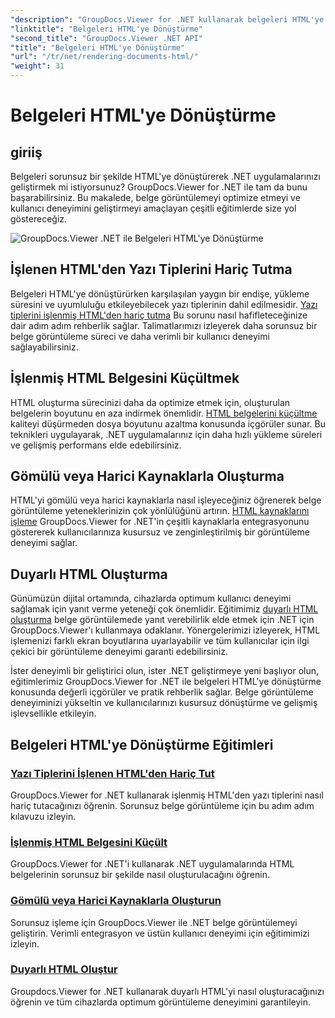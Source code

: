 ```yaml
---
"description": "GroupDocs.Viewer for .NET kullanarak belgeleri HTML'ye dönüştürmeye ilişkin kapsamlı eğitimleri keşfedin. Belge görüntüleme ve gelişmiş kullanıcı deneyimi için teknikleri öğrenin."
"linktitle": "Belgeleri HTML'ye Dönüştürme"
"second_title": "GroupDocs.Viewer .NET API"
"title": "Belgeleri HTML'ye Dönüştürme"
"url": "/tr/net/rendering-documents-html/"
"weight": 31
---
```


# Belgeleri HTML'ye Dönüştürme


## giriiş

Belgeleri sorunsuz bir şekilde HTML'ye dönüştürerek .NET uygulamalarınızı geliştirmek mi istiyorsunuz? GroupDocs.Viewer for .NET ile tam da bunu başarabilirsiniz. Bu makalede, belge görüntülemeyi optimize etmeyi ve kullanıcı deneyimini geliştirmeyi amaçlayan çeşitli eğitimlerde size yol göstereceğiz.

![GroupDocs.Viewer .NET ile Belgeleri HTML'ye Dönüştürme](/viewer/rendering-documents-html/image.png)

## İşlenen HTML'den Yazı Tiplerini Hariç Tutma
Belgeleri HTML'ye dönüştürürken karşılaşılan yaygın bir endişe, yükleme süresini ve uyumluluğu etkileyebilecek yazı tiplerinin dahil edilmesidir. [Yazı tiplerini işlenmiş HTML'den hariç tutma](./exclude-fonts-html/) Bu sorunu nasıl hafifleteceğinize dair adım adım rehberlik sağlar. Talimatlarımızı izleyerek daha sorunsuz bir belge görüntüleme süreci ve daha verimli bir kullanıcı deneyimi sağlayabilirsiniz. 

## İşlenmiş HTML Belgesini Küçültmek
HTML oluşturma sürecinizi daha da optimize etmek için, oluşturulan belgelerin boyutunu en aza indirmek önemlidir. [HTML belgelerini küçültme](./minify-html/) kaliteyi düşürmeden dosya boyutunu azaltma konusunda içgörüler sunar. Bu teknikleri uygulayarak, .NET uygulamalarınız için daha hızlı yükleme süreleri ve gelişmiş performans elde edebilirsiniz.

## Gömülü veya Harici Kaynaklarla Oluşturma
HTML'yi gömülü veya harici kaynaklarla nasıl işleyeceğiniz öğrenerek belge görüntüleme yeteneklerinizin çok yönlülüğünü artırın. [HTML kaynaklarını işleme](./render-html-resources/) GroupDocs.Viewer for .NET'in çeşitli kaynaklarla entegrasyonunu göstererek kullanıcılarınıza kusursuz ve zenginleştirilmiş bir görüntüleme deneyimi sağlar.

## Duyarlı HTML Oluşturma
Günümüzün dijital ortamında, cihazlarda optimum kullanıcı deneyimi sağlamak için yanıt verme yeteneği çok önemlidir. Eğitimimiz [duyarlı HTML oluşturma](./render-responsive-html/) belge görüntülemede yanıt verebilirlik elde etmek için .NET için GroupDocs.Viewer'ı kullanmaya odaklanır. Yönergelerimizi izleyerek, HTML işlemenizi farklı ekran boyutlarına uyarlayabilir ve tüm kullanıcılar için ilgi çekici bir görüntüleme deneyimi garanti edebilirsiniz.

İster deneyimli bir geliştirici olun, ister .NET geliştirmeye yeni başlıyor olun, eğitimlerimiz GroupDocs.Viewer for .NET ile belgeleri HTML'ye dönüştürme konusunda değerli içgörüler ve pratik rehberlik sağlar. Belge görüntüleme deneyiminizi yükseltin ve kullanıcılarınızı kusursuz dönüştürme ve gelişmiş işlevsellikle etkileyin.

## Belgeleri HTML'ye Dönüştürme Eğitimleri
### [Yazı Tiplerini İşlenen HTML'den Hariç Tut](./exclude-fonts-html/)
GroupDocs.Viewer for .NET kullanarak işlenmiş HTML'den yazı tiplerini nasıl hariç tutacağınızı öğrenin. Sorunsuz belge görüntüleme için bu adım adım kılavuzu izleyin.
### [İşlenmiş HTML Belgesini Küçült](./minify-html/)
GroupDocs.Viewer for .NET'i kullanarak .NET uygulamalarında HTML belgelerinin sorunsuz bir şekilde nasıl oluşturulacağını öğrenin.
### [Gömülü veya Harici Kaynaklarla Oluşturun](./render-html-resources/)
Sorunsuz işleme için GroupDocs.Viewer ile .NET belge görüntülemeyi geliştirin. Verimli entegrasyon ve üstün kullanıcı deneyimi için eğitimimizi izleyin.
### [Duyarlı HTML Oluştur](./render-responsive-html/)
Groupdocs.Viewer for .NET kullanarak duyarlı HTML'yi nasıl oluşturacağınızı öğrenin ve tüm cihazlarda optimum görüntüleme deneyimini garantileyin.